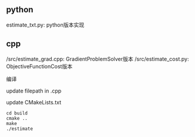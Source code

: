 ## python
estimate_txt.py: python版本实现

## cpp
/src/estimate_grad.cpp: GradientProblemSolver版本
/src/estimate_cost.py: ObjectiveFunctionCost版本

编译

update filepath in .cpp

update CMakeLists.txt
```shell
cd build
cmake ..
make
./estimate
```

